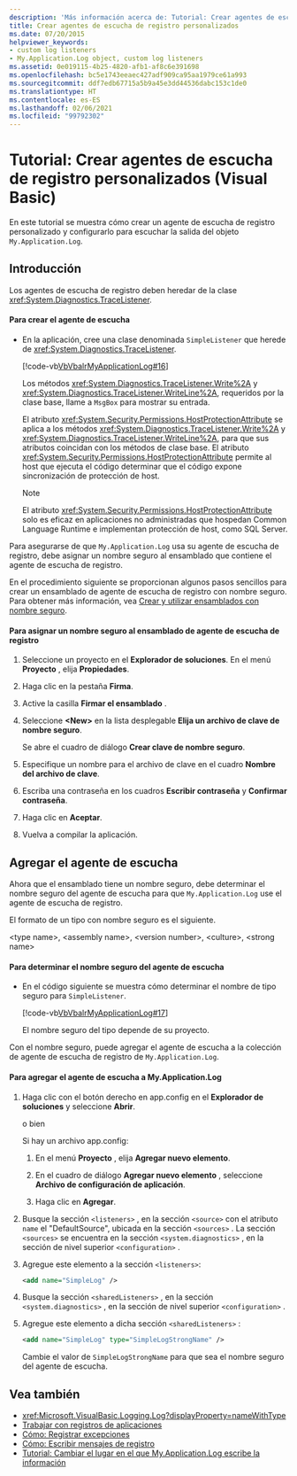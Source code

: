 ```yaml
---
description: 'Más información acerca de: Tutorial: Crear agentes de escucha de registro personalizados (Visual Basic)'
title: Crear agentes de escucha de registro personalizados
ms.date: 07/20/2015
helpviewer_keywords:
- custom log listeners
- My.Application.Log object, custom log listeners
ms.assetid: 0e019115-4b25-4820-afb1-af8c6e391698
ms.openlocfilehash: bc5e1743eeaec427adf909ca95aa1979ce61a993
ms.sourcegitcommit: ddf7edb67715a5b9a45e3dd44536dabc153c1de0
ms.translationtype: HT
ms.contentlocale: es-ES
ms.lasthandoff: 02/06/2021
ms.locfileid: "99792302"
---
```

# <a name="walkthrough-creating-custom-log-listeners-visual-basic"></a>Tutorial: Crear agentes de escucha de registro personalizados (Visual Basic)

En este tutorial se muestra cómo crear un agente de escucha de registro personalizado y configurarlo para escuchar la salida del objeto `My.Application.Log`.

## <a name="getting-started"></a>Introducción

Los agentes de escucha de registro deben heredar de la clase <xref:System.Diagnostics.TraceListener>.

#### <a name="to-create-the-listener"></a>Para crear el agente de escucha

- En la aplicación, cree una clase denominada `SimpleListener` que herede de <xref:System.Diagnostics.TraceListener>.

     [!code-vb[VbVbalrMyApplicationLog#16](~/samples/snippets/visualbasic/VS_Snippets_VBCSharp/VbVbalrMyApplicationLog/VB/Form1.vb#16)]

     Los métodos <xref:System.Diagnostics.TraceListener.Write%2A> y <xref:System.Diagnostics.TraceListener.WriteLine%2A>, requeridos por la clase base, llame a `MsgBox` para mostrar su entrada.

     El atributo <xref:System.Security.Permissions.HostProtectionAttribute> se aplica a los métodos <xref:System.Diagnostics.TraceListener.Write%2A> y <xref:System.Diagnostics.TraceListener.WriteLine%2A>, para que sus atributos coincidan con los métodos de clase base. El atributo <xref:System.Security.Permissions.HostProtectionAttribute> permite al host que ejecuta el código determinar que el código expone sincronización de protección de host.

    > [!NOTE]
    > El atributo <xref:System.Security.Permissions.HostProtectionAttribute> solo es eficaz en aplicaciones no administradas que hospedan Common Language Runtime e implementan protección de host, como SQL Server.

Para asegurarse de que `My.Application.Log` usa su agente de escucha de registro, debe asignar un nombre seguro al ensamblado que contiene el agente de escucha de registro.

En el procedimiento siguiente se proporcionan algunos pasos sencillos para crear un ensamblado de agente de escucha de registro con nombre seguro. Para obtener más información, vea [Crear y utilizar ensamblados con nombre seguro](../../../../standard/assembly/create-use-strong-named.md).

#### <a name="to-strongly-name-the-log-listener-assembly"></a>Para asignar un nombre seguro al ensamblado de agente de escucha de registro

1. Seleccione un proyecto en el **Explorador de soluciones**. En el menú **Proyecto** , elija **Propiedades**.

2. Haga clic en la pestaña **Firma**.

3. Active la casilla **Firmar el ensamblado** .

4. Seleccione **\<New>** en la lista desplegable **Elija un archivo de clave de nombre seguro**.

     Se abre el cuadro de diálogo **Crear clave de nombre seguro**.

5. Especifique un nombre para el archivo de clave en el cuadro **Nombre del archivo de clave**.

6. Escriba una contraseña en los cuadros **Escribir contraseña** y **Confirmar contraseña**.

7. Haga clic en **Aceptar**.

8. Vuelva a compilar la aplicación.

## <a name="adding-the-listener"></a>Agregar el agente de escucha

Ahora que el ensamblado tiene un nombre seguro, debe determinar el nombre seguro del agente de escucha para que `My.Application.Log` use el agente de escucha de registro.

El formato de un tipo con nombre seguro es el siguiente.

\<type name>, \<assembly name>, \<version number>, \<culture>, \<strong name>

#### <a name="to-determine-the-strong-name-of-the-listener"></a>Para determinar el nombre seguro del agente de escucha

- En el código siguiente se muestra cómo determinar el nombre de tipo seguro para `SimpleListener`.

     [!code-vb[VbVbalrMyApplicationLog#17](~/samples/snippets/visualbasic/VS_Snippets_VBCSharp/VbVbalrMyApplicationLog/VB/Form1.vb#17)]

     El nombre seguro del tipo depende de su proyecto.

Con el nombre seguro, puede agregar el agente de escucha a la colección de agente de escucha de registro de `My.Application.Log`.

#### <a name="to-add-the-listener-to-myapplicationlog"></a>Para agregar el agente de escucha a My.Application.Log

1. Haga clic con el botón derecho en app.config en el **Explorador de soluciones** y seleccione **Abrir**.

     o bien

     Si hay un archivo app.config:

    1. En el menú **Proyecto** , elija **Agregar nuevo elemento**.

    2. En el cuadro de diálogo **Agregar nuevo elemento** , seleccione **Archivo de configuración de aplicación**.

    3. Haga clic en **Agregar**.

2. Busque la sección `<listeners>` , en la sección `<source>` con el atributo `name` el "DefaultSource", ubicada en la sección `<sources>` . La sección `<sources>` se encuentra en la sección `<system.diagnostics>` , en la sección de nivel superior `<configuration>` .

3. Agregue este elemento a la sección `<listeners>`:

    ```xml
    <add name="SimpleLog" />
    ```

4. Busque la sección `<sharedListeners>` , en la sección `<system.diagnostics>` , en la sección de nivel superior `<configuration>` .

5. Agregue este elemento a dicha sección `<sharedListeners>` :

    ```xml
    <add name="SimpleLog" type="SimpleLogStrongName" />
    ```

     Cambie el valor de `SimpleLogStrongName` para que sea el nombre seguro del agente de escucha.

## <a name="see-also"></a>Vea también

- <xref:Microsoft.VisualBasic.Logging.Log?displayProperty=nameWithType>
- [Trabajar con registros de aplicaciones](working-with-application-logs.md)
- [Cómo: Registrar excepciones](how-to-log-exceptions.md)
- [Cómo: Escribir mensajes de registro](how-to-write-log-messages.md)
- [Tutorial: Cambiar el lugar en el que My.Application.Log escribe la información](walkthrough-changing-where-my-application-log-writes-information.md)
